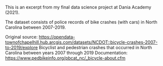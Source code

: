 This is an excerpt from my final data science project at Dania Academy (2021).

The dataset consists of police records of bike crashes (with cars) in North Carolina between 2007-2019.

Original source: https://opendata-townofchapelhill.hub.arcgis.com/datasets/NCDOT::bicycle-crashes-2007-to-2019/explore
Bicyclist and pedestrian crashes that occurred in North Carolina between years 2007 through 2019
Documentation: https://www.pedbikeinfo.org/pbcat_nc/_bicycle-about.cfm

